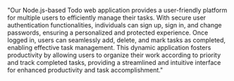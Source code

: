

"Our Node.js-based Todo web application provides a user-friendly platform for multiple users to efficiently manage their tasks. With secure user authentication functionalities, individuals can sign up, sign in, and change passwords, ensuring a personalized and protected experience. Once logged in, users can seamlessly add, delete, and mark tasks as completed, enabling effective task management. This dynamic application fosters productivity by allowing users to organize their work according to priority and track completed tasks, providing a streamlined and intuitive interface for enhanced productivity and task accomplishment."

